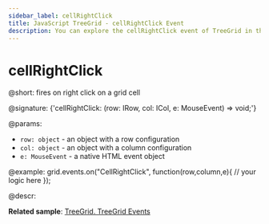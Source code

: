```yaml
---
sidebar_label: cellRightClick
title: JavaScript TreeGrid - cellRightClick Event 
description: You can explore the cellRightClick event of TreeGrid in the documentation of the DHTMLX JavaScript UI library. Browse developer guides and API reference, try out code examples and live demos, and download a free 30-day evaluation version of DHTMLX Suite 7.
---
```


# cellRightClick

@short: fires on right click on a grid cell

@signature: {'cellRightClick: (row: IRow, col: ICol, e: MouseEvent) => void;'}

@params:
- `row: object` - an object with a row configuration
- `col: object` - an object with a column configuration
- `e: MouseEvent` - a native HTML event object

@example:
grid.events.on("CellRightClick", function(row,column,e){
     // your logic here
});

@descr:

**Related sample**: [TreeGrid. TreeGrid Events](https://snippet.dhtmlx.com/sgwnxshe)
